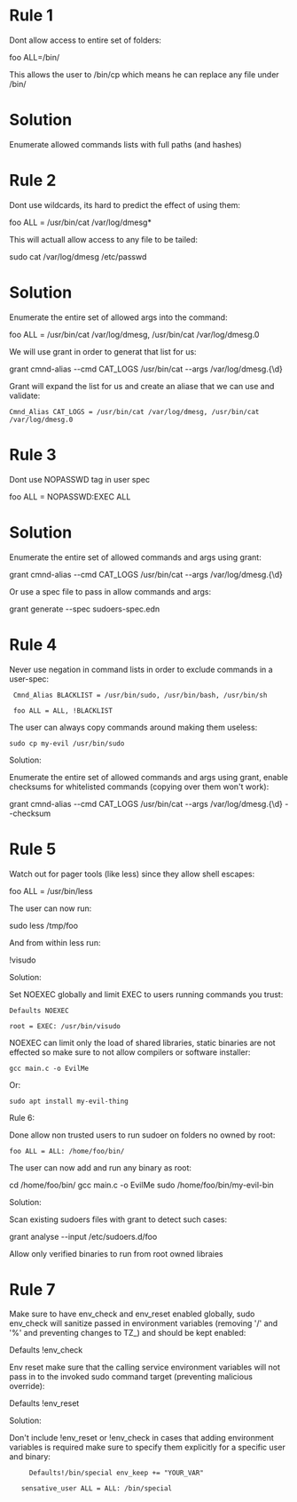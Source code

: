 # Rule 1

Dont allow access to entire set of folders:

  foo ALL=/bin/

This allows the user to /bin/cp which means he can replace any file under /bin/

# Solution

Enumerate allowed commands lists with full paths (and hashes)

# Rule 2

Dont use wildcards, its hard to predict the effect of using them:

   foo ALL = /usr/bin/cat /var/log/dmesg*

This will actuall allow access to any file to be tailed:

   sudo cat /var/log/dmesg /etc/passwd

# Solution

Enumerate the entire set of allowed args into the command:

   foo ALL = /usr/bin/cat /var/log/dmesg, /usr/bin/cat /var/log/dmesg.0

We will use grant in order to generat that list for us:

   grant cmnd-alias --cmd CAT_LOGS /usr/bin/cat  --args /var/log/dmesg.{\d}

Grant will expand the list for us and create an aliase that we can use and validate:

    Cmnd_Alias CAT_LOGS = /usr/bin/cat /var/log/dmesg, /usr/bin/cat /var/log/dmesg.0


# Rule 3
Dont use NOPASSWD tag in user spec

   foo ALL = NOPASSWD:EXEC ALL

# Solution

Enumerate the entire set of allowed commands and args using grant:

   grant cmnd-alias --cmd CAT_LOGS /usr/bin/cat  --args /var/log/dmesg.{\d}

Or use a spec file to pass in allow commands and args:

   grant generate --spec sudoers-spec.edn


# Rule 4
Never use negation in command lists in order to exclude commands in a user-spec:


     Cmnd_Alias BLACKLIST = /usr/bin/sudo, /usr/bin/bash, /usr/bin/sh

     foo ALL = ALL, !BLACKLIST

The user can always copy commands around making them useless:

    sudo cp my-evil /usr/bin/sudo

Solution:


Enumerate the entire set of allowed commands and args using grant, enable checksums for whitelisted commands (copying over them won't work):

   grant cmnd-alias --cmd CAT_LOGS /usr/bin/cat  --args /var/log/dmesg.{\d} --checksum


# Rule 5
Watch out for pager tools (like less) since they allow shell escapes:

   foo ALL = /usr/bin/less

The user can now run:

   sudo less /tmp/foo

And from within less run:

   !visudo

Solution:

Set NOEXEC globally and limit EXEC to users running commands you trust:

    Defaults NOEXEC

    root = EXEC: /usr/bin/visudo

NOEXEC can limit only the load of shared libraries, static binaries are not effected so make sure to not allow compilers or software installer:

    gcc main.c -o EvilMe

Or:

    sudo apt install my-evil-thing


Rule 6:

Done allow non trusted users to run sudoer on folders no owned by root:

    foo ALL = ALL: /home/foo/bin/

The user can now add and run any binary as root:

   cd /home/foo/bin/
   gcc main.c -o EvilMe
   sudo /home/foo/bin/my-evil-bin

Solution:

Scan existing sudoers files with grant to detect such cases:

   grant analyse --input /etc/sudoers.d/foo

Allow only verified binaries to run from root owned libraies



# Rule 7

Make sure to have env_check and env_reset enabled globally, sudo env_check will sanitize passed in environment variables (removing '/' and '%' and preventing changes to TZ_) and should be kept enabled:

   Defaults !env_check

Env reset make sure that the calling service environment variables will not pass in to the invoked sudo command target (preventing malicious override):

   Defaults !env_reset


Solution:

Don't include !env_reset or !env_check in cases that adding environment variables is required make sure to specify them explicitly for a specific user and binary:

         Defaults!/bin/special env_keep += "YOUR_VAR"

	   sensative_user ALL = ALL: /bin/special


